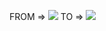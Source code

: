 FROM => <img src="https://cdn.discordapp.com/attachments/993970266663292938/995679062771122237/unknown.png">
TO =>   <img src="https://cdn.discordapp.com/attachments/993970266663292938/995679854500519947/unknown.png">
